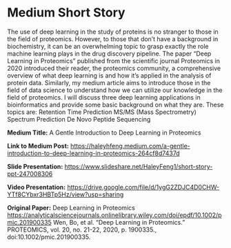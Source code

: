 # Medium Short Story

The use of deep learning in the study of proteins is no stranger to those in the field of proteomics. However, to those that don’t have a background in biochemistry, it can be an overwhelming topic to grasp exactly the role machine learning plays in the drug discovery pipeline. The paper “Deep Learning in Proteomics” published from the scientific journal Proteomics in 2020 introduced their reader, the proteomics community, a comprehensive overview of what deep learning is and how it’s applied in the analysis of protein data. Similarly, my medium article aims to introduce those in the field of data science to understand how we can utilize our knowledge in the field of proteomics. I will discuss three deep learning applications in bioinformatics and provide some basic background on what they are. These topics are:
Retention Time Prediction
MS/MS (Mass Spectrometry) Spectrum Prediction
De Novo Peptide Sequencing

**Medium Title:** A Gentle Introduction to Deep Learning in Proteomics

**Link to Medium Post:** https://haleyhfeng.medium.com/a-gentle-introduction-to-deep-learning-in-proteomics-264cf8d7437d

**Slide Presentation:** https://www.slideshare.net/HaleyFeng1/short-story-ppt-247008306

**Video Presentation:** https://drive.google.com/file/d/1ygG2ZDJC4D0CHW-YTf8CYbxr3HBTp5Hz/view?usp=sharing

**Original Paper:** 
  Deep Learning in Proteomics
  https://analyticalsciencejournals.onlinelibrary.wiley.com/doi/epdf/10.1002/pmic.201900335 
  Wen, Bo, et al. “Deep Learning in Proteomics.” PROTEOMICS, vol. 20, no. 21-22, 2020, p. 1900335., doi:10.1002/pmic.201900335. 

